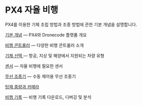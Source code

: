 # PX4 자율 비행

PX4를 이용한 기체 조립 방법과 조종 방법에 관한 기본 개념을 설명합니다.

[기본 개념](../getting_started/px4_basic_concepts.md) — PX4와 Dronecode 플랫폼 개요

[비행 콘트롤러](../getting_started/flight_controller_selection.md) — 다양한 비행 콘트롤러 소개

[기체 선택 ](../getting_started/frame_selection.md) — 항공, 지상 및 해양에서 지원되는 차량 유형

[센서](../getting_started/sensor_selection.md) — 자율 비행에 필요한 센서

[무선 조종기](../getting_started/rc_transmitter_receiver.md) — 수동 제어용 무선 조종기

[탑재 중량과 카메라](../payloads/index.md)

[비행 기록](../getting_started/flight_reporting.md) — 비행 기록 다운로드, 디버깅 및 분석

